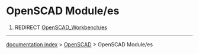 # OpenSCAD Module/es
1.  REDIRECT [OpenSCAD\_Workbench/es](OpenSCAD_Workbench/es.md)

---
[documentation index](../README.md) > [OpenSCAD](OpenSCAD_Workbench.md) > OpenSCAD Module/es
